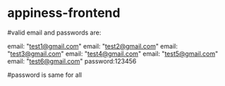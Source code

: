 # appiness-frontend


#valid email and passwords are:


email: "test1@gmail.com"
email: "test2@gmail.com"
email: "test3@gmail.com"
email: "test4@gmail.com"
email: "test5@gmail.com"
email: "test6@gmail.com"
password:123456

#password is same for all
